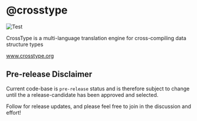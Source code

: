 # @crosstype
![Test](https://github.com/crosstype/crosstype/workflows/Test/badge.svg)

CrossType is a multi-language translation engine for cross-compiling data structure types

www.crosstype.org

## Pre-release Disclaimer

Current code-base is `pre-release` status and is therefore subject to change until the a release-candidate has been approved and selected.

Follow for release updates, and please feel free to join in the discussion and effort!
